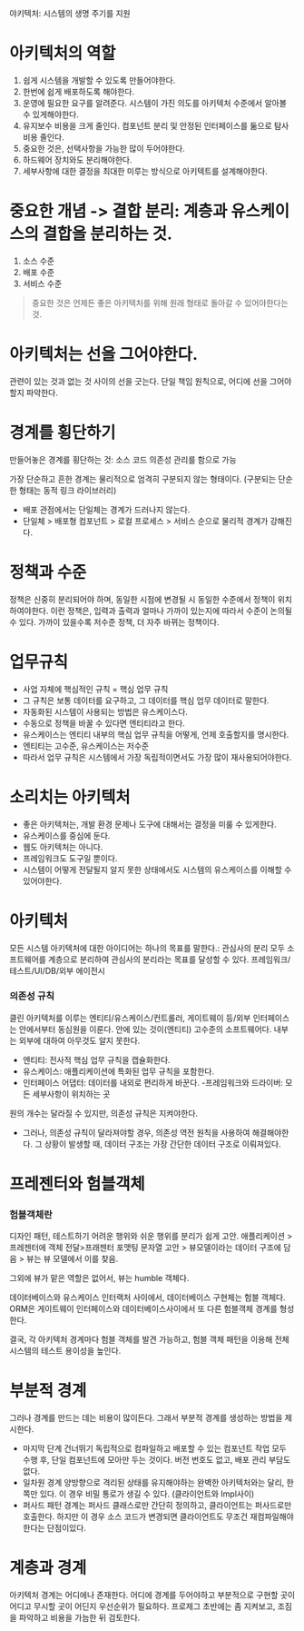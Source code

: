 야키텍처: 시스템의 생명 주기를 지원

# 아키텍처의 역할
1. 쉽게 시스템을 개발할 수 있도록 만들어야한다.
2. 한번에 쉽게 배포하도록 해야한다.
3. 운영에 필요한 요구를 알려준다. 시스템이 가진 의도를 아키텍처 수준에서 알아볼 수 있게해야한다. 
4. 유지보수 비용을 크게 줄인다. 컴포넌트 분리 및 안정된 인터페이스를 둚으로 탐사 비용 줄인다. 
5. 중요한 것은, 선택사항을 가능한 많이 두어야한다.
6. 하드웨어 장치와도 분리해야한다. 
7. 세부사항에 대한 결정을 최대한 미루는 방식으로 아키텍트를 설계해야한다.

# 중요한 개념 -> 결합 분리: 계층과 유스케이스의 결합을 분리하는 것.
1. 소스 수준
2. 배포 수준
3. 서비스 수준

> 중요한 것은 언제든 좋은 아키텍처를 위해 원래 형태로 돌아갈 수 있어야한다는 것.

# 아키텍처는 선을 그어야한다.
관련이 있는 것과 없는 것 사이의 선을 긋는다. 
단일 책임 원칙으로, 어디에 선을 그어야할지 파악한다.


# 경계를 횡단하기
만들어놓은 경계를 횡단하는 것: 소스 코드 의존성 관리를 함으로 가능

가장 단순하고 흔한 경계는 물리적으로 엄격히 구분되지 않는 형태이다. (구분되는 단순한 형태는 동적 링크 라이브러리)
- 배포 관점에서는 단일체는 경계가 드러나지 않는다. 
- 단일체 > 배포형 컴포넌트 > 로컬 프로세스 > 서비스 순으로 물리적 경계가 강해진다.

# 정책과 수준
정책은 신중히 분리되어야 하며, 동일한 시점에 변경될 시 동일한 수준에서 정책이 위치하여야한다.
이런 정책은, 입력과 출력과 얼마나 가까이 있는지에 따라서 수준이 논의될 수 있다.
가까이 있을수록 저수준 정책, 더 자주 바뀌는 정책이다.

# 업무규칙
- 사업 자체에 핵심적인 규칙 = 핵심 업무 규칙
- 그 규칙은 보통 데이터를 요구하고, 그 데이터를 핵심 업무 데이터로 말한다.
- 자동화된 시스템이 사용되는 방법은 유스케이스다.
- 수동으로 정책을 바꿀 수 있다면 엔티티라고 한다.
- 유스케이스는 엔티티 내부의 핵심 업무 규칙을 어떻게, 언제 호출할지를 명시한다.
- 엔티티는 고수준, 유스케이스는 저수준
- 따라서 업무 규칙은 시스템에서 가장 독립적이면서도 가장 많이 재사용되어야한다.

# 소리치는 아키텍처
- 좋은 아키텍처는, 개발 환경 문제나 도구에 대해서는 결정을 미룰 수 있게한다.
- 유스케이스를 중심에 둔다.
- 웹도 아키텍처는 아니다. 
- 프레임워크도 도구일 뿐이다.
- 시스템이 어떻게 전달될지 알지 못한 상태에서도 시스템의 유스케이스를 이해할 수 있어야한다.

# 아키텍처
모든 시스템 아키텍처에 대한 아이디어는 하나의 목표를 말한다.: 관심사의 분리
모두 소프트웨어를 계층으로 분리하여 관심사의 분리라는 목표를 달성할 수 있다. 
프레임워크/테스트/UI/DB/외부 에이전시

### 의존성 규칙
클린 아키텍처를 이루는 엔티티/유스케이스/컨트롤러, 게이트웨이 등/외부 인터페이스는 안에서부터 동심원을 이룬다.
안에 있는 것이(엔티티) 고수준의 소프트웨어다. 내부는 외부에 대하여 아무것도 알지 못한다.

- 엔티티: 전사적 핵심 업무 규칙을 캡슐화한다.
- 유스케이스: 애플리케이션에 특화된 업무 규칙을 포함한다. 
- 인터페이스 어댑터: 데이터를 내외로 편리하게 바꾼다.
-프레임워크와 드라이버: 모든 세부사항이 위치하는 곳

원의 개수는 달라질 수 있지만, 의존성 규칙은 지켜야한다. 
- 그러나, 의존성 규칙이 달라져야할 경우, 의존성 역전 원칙을 사용하여 해결해야한다. 
그 상황이 발생할 때, 데이터 구조는 가장 간단한 데이터 구조로 이뤄져있다. 

# 프레젠터와 험블객체
### 험블객체란
디자인 패턴, 테스트하기 어려운 행위와 쉬운 행위를 분리가 쉽게 고안.
애플리케이션 > 프레젠터에 객체 전달>프래젠터 포맷팅 문자열 고안 > 뷰모델이라는 데이터 구조에 담음 > 뷰는 뷰 모델에서 이를 찾음.

그외에 뷰가 맡은 역할은 없어서, 뷰는 humble 객체다. 

데이터베이스와 유스케이스 인터랙처 사이에서, 데이터베이스 구현체는 험블 객체다. ORM은 게이트웨이 인터페이스와 데이터베이스사이에서 또 다른 험블객체 경계를 형성한다. 

결국, 각 아키텍처 경계마다 험블 객체를 발견 가능하고, 험블 객체 패턴을 이용해 전체 시스템의 테스트 용이성을 높인다.

# 부분적 경계
그러나 경계를 만드는 데는 비용이 많이든다. 
그래서 부분적 경계를 생성하는 방법을 제시한다.


- 마지막 단계 건너뛰기
독립적으로 컴파일하고 배포할 수 있는 컴포넌트 작업 모두 수행 후, 단일 컴포넌트에 모아만 두는 것이다.
버전 번호도 없고, 배포 관리 부담도 없다.
- 일차원 경계
양방향으로 격리된 상태를 유지해야하는 완벽한 아키텍처와는 달리, 한쪽만 있다. 
이 경우 비밀 통로가 생길 수 있다. (클라이언트와 Impl사이)
- 퍼사드 패턴
경계는 퍼사드 클래스로만 간단히 정의하고, 클라이언트는 퍼사드로만 호출한다. 
하지만 이 경우 소스 코드가 변경되면 클라이언트도 무조건 재컴파일해야한다는 단점이있다.


# 계층과 경계

아키텍처 경계는 어디에나 존재한다. 어디에 경계를 두어야하고 부분적으로 구현할 곳이 어디고 무시할 곳이 어딘지 우선순위가 필요하다.
프로제그 초반에는 좀 지켜보고, 조짐을 파악하고 비용을 가늠한 뒤 검토한다. 
